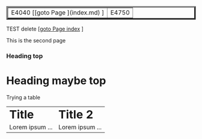 <table border="4">
 <tr>
    <td>E4040  [[goto Page ](index.md) ]    </td>
    <td>E4750</td>
 </tr>
</table>

TEST delete [[goto Page index](index.md) ]



This is the second page

### Heading top

# Heading maybe top

Trying a table

<table border="0">
 <tr>
    <td><b style="font-size:30px">Title</b></td>
    <td><b style="font-size:30px">Title 2</b></td>
 </tr>
 <tr>
    <td>Lorem ipsum ...</td>
    <td>Lorem ipsum ...</td>
 </tr>
</table>

